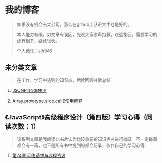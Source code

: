 # 我的博客

> 如果没有机会去大公司，那么在github上认识大牛也是好的。
>
> 本人能力有限，如文章有误区，先跟大家说声抱歉，欢迎指正。需要学习的还有很多，路还很长。
>
> 个人微信：sjn946

## 未分类文章

> 在工作、学习中遇到的知识点，后续回顾并做总结

1. [JSONP介绍&使用](https://github.com/nemo-shen/Blog/issues/1)

2. [Array.prototype.slice.call()使用解释](https://github.com/nemo-shen/Blog/issues/2)



## 《JavaScript》高级程序设计（第四版）学习心得（阅读次数：1）

> 该系列文章是我阅读此书后认为比较重要的知识点并进行摘录。不一定每章都会有一篇，也不是所有书中提到的都会记录，仅作自己的学习心得

1. [第24章 网络请求与远程资源](https://github.com/nemo-shen/Blog/issues/3)